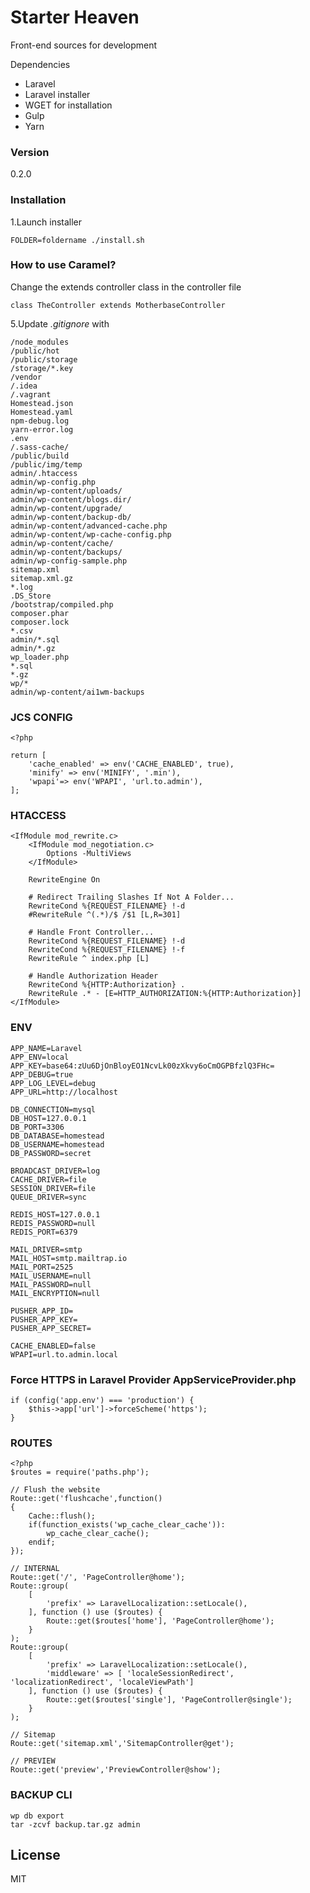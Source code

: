 # Starter Heaven

Front-end sources for development

Dependencies
  - Laravel
  - Laravel installer
  - WGET for installation
  - Gulp
  - Yarn

### Version
0.2.0

### Installation

1.Launch installer

    FOLDER=foldername ./install.sh


### How to use Caramel?

Change the extends controller class in the controller file

    class TheController extends MotherbaseController


5.Update _.gitignore_ with

    /node_modules
    /public/hot
    /public/storage
    /storage/*.key
    /vendor
    /.idea
    /.vagrant
    Homestead.json
    Homestead.yaml
    npm-debug.log
    yarn-error.log
    .env
    /.sass-cache/
    /public/build
    /public/img/temp
    admin/.htaccess
    admin/wp-config.php
    admin/wp-content/uploads/
    admin/wp-content/blogs.dir/
    admin/wp-content/upgrade/
    admin/wp-content/backup-db/
    admin/wp-content/advanced-cache.php
    admin/wp-content/wp-cache-config.php
    admin/wp-content/cache/
    admin/wp-content/backups/
    admin/wp-config-sample.php
    sitemap.xml
    sitemap.xml.gz
    *.log
    .DS_Store
    /bootstrap/compiled.php
    composer.phar
    composer.lock
    *.csv
    admin/*.sql
    admin/*.gz
    wp_loader.php
    *.sql
    *.gz
    wp/*
    admin/wp-content/ai1wm-backups

### JCS CONFIG

    <?php

    return [
        'cache_enabled' => env('CACHE_ENABLED', true),
        'minify' => env('MINIFY', '.min'),
        'wpapi'=> env('WPAPI', 'url.to.admin'),
    ];

### HTACCESS

    <IfModule mod_rewrite.c>
        <IfModule mod_negotiation.c>
            Options -MultiViews
        </IfModule>

        RewriteEngine On

        # Redirect Trailing Slashes If Not A Folder...
        RewriteCond %{REQUEST_FILENAME} !-d
        #RewriteRule ^(.*)/$ /$1 [L,R=301]

        # Handle Front Controller...
        RewriteCond %{REQUEST_FILENAME} !-d
        RewriteCond %{REQUEST_FILENAME} !-f
        RewriteRule ^ index.php [L]

        # Handle Authorization Header
        RewriteCond %{HTTP:Authorization} .
        RewriteRule .* - [E=HTTP_AUTHORIZATION:%{HTTP:Authorization}]
    </IfModule>

### ENV

    APP_NAME=Laravel
    APP_ENV=local
    APP_KEY=base64:zUu6DjOnBloyEO1NcvLk00zXkvy6oCmOGPBfzlQ3FHc=
    APP_DEBUG=true
    APP_LOG_LEVEL=debug
    APP_URL=http://localhost

    DB_CONNECTION=mysql
    DB_HOST=127.0.0.1
    DB_PORT=3306
    DB_DATABASE=homestead
    DB_USERNAME=homestead
    DB_PASSWORD=secret

    BROADCAST_DRIVER=log
    CACHE_DRIVER=file
    SESSION_DRIVER=file
    QUEUE_DRIVER=sync

    REDIS_HOST=127.0.0.1
    REDIS_PASSWORD=null
    REDIS_PORT=6379

    MAIL_DRIVER=smtp
    MAIL_HOST=smtp.mailtrap.io
    MAIL_PORT=2525
    MAIL_USERNAME=null
    MAIL_PASSWORD=null
    MAIL_ENCRYPTION=null

    PUSHER_APP_ID=
    PUSHER_APP_KEY=
    PUSHER_APP_SECRET=

    CACHE_ENABLED=false
    WPAPI=url.to.admin.local

### Force HTTPS in Laravel Provider AppServiceProvider.php

    if (config('app.env') === 'production') {
        $this->app['url']->forceScheme('https');
    }

### ROUTES

    <?php
    $routes = require('paths.php');

    // Flush the website
    Route::get('flushcache',function()
    {
        Cache::flush();
        if(function_exists('wp_cache_clear_cache')):
            wp_cache_clear_cache();
        endif;
    });

    // INTERNAL
    Route::get('/', 'PageController@home');
    Route::group(
        [
            'prefix' => LaravelLocalization::setLocale(),
        ], function () use ($routes) {
            Route::get($routes['home'], 'PageController@home');
        }
    );
    Route::group(
        [
            'prefix' => LaravelLocalization::setLocale(),
            'middleware' => [ 'localeSessionRedirect', 'localizationRedirect', 'localeViewPath']
        ], function () use ($routes) {
            Route::get($routes['single'], 'PageController@single');
        }
    );

    // Sitemap
    Route::get('sitemap.xml','SitemapController@get');

    // PREVIEW
    Route::get('preview','PreviewController@show');

### BACKUP CLI

    wp db export
    tar -zcvf backup.tar.gz admin



License
----

MIT